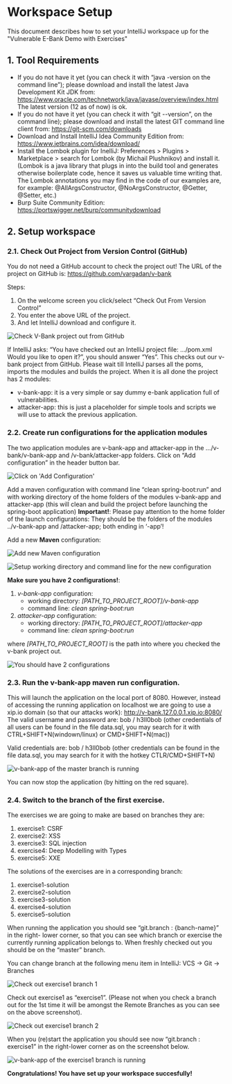 # Workspace Setup 

This document describes how to set your IntelliJ workspace up for the "Vulnerable E-Bank Demo with Exercises"

## 1. Tool Requirements

*	If you do not have it yet (you can check it with “java -version on the command line”); please download and install the latest Java Development Kit JDK from:
https://www.oracle.com/technetwork/java/javase/overview/index.html
The latest version (12 as of now) is ok.
*	If you do not have it yet (you can check it with “git --version”, on the command line);
please download and install the latest GIT command line client from:
https://git-scm.com/downloads 
*	Download and Install IntelliJ Idea Community Edition from: https://www.jetbrains.com/idea/download/
*	Install the Lombok plugin for InelliJ:
Preferences > Plugins > Marketplace > search for Lombok (by Michail Plushnikov) and install it. 
(Lombok is a java library that plugs in into the build tool and generates otherwise boilerplate code, hence it saves us valuable time writing that. 
The Lombok annotations you may find in the code of our examples are, for example: @AllArgsConstructor, @NoArgsConstructor, @Getter, @Setter, etc.)
*	Burp Suite Community Edition: https://portswigger.net/burp/communitydownload


## 2. Setup workspace

### 2.1. Check Out Project from Version Control (GitHub)

You do not need a GitHub account to check the project out!
The URL of the project on GitHub is: https://github.com/vargadan/v-bank 

Steps:
   1. On the welcome screen you click/select “Check Out From Version Control”
   1. You enter the above URL of the project.
   1. And let IntelliJ download and configure it. 
  
![Check V-Bank project out from GitHub](images/ProjectSetup1.png "Check V-Bank project out from GitHub")

If IntelliJ asks: “You have checked out an IntelliJ project file: …/pom.xml
Would you like to open it?”, you should answer “Yes”.
This checks out our v-bank project from GitHub.
Please wait till IntelliJ parses all the poms, imports the modules and builds the project. 
When it is all done the project has 2 modules:
*	v-bank-app: it is a very simple or say dummy e-bank application full of vulnerabilities.
*	attacker-app: this is just a placeholder for simple tools and scripts we will use to attack the previous application.

### 2.2. Create run configurations for the application modules 

The two application modules are v-bank-app and attacker-app in the …/v-bank/v-bank-app and /v-bank/attacker-app folders.
Click on “Add configuration” in the header button bar.

![Click on 'Add Configuration'](images/ProjectSetup2.png "Click on 'Add Configuration'")

Add a maven configuration with command line “clean spring-boot:run” and with working directory of the home folders of the modules v-bank-app and attacker-app
(this will clean and build the project before launching the spring-boot application)
__Important!__: Please pay attention to the home folder of the launch configurations: They should be the folders of the modules ../v-bank-app and /attacker-app; both ending in ‘-app’!

Add a new __Maven__ configuration:

![Add new Maven configuration](images/ProjectSetup3.png "Add new Maven configuration")

![Setup working directory and command line for the new configuration](images/ProjectSetup4.png "Setup working directory and command line for the new configuration")

__Make sure you have 2 configurations!__:

1. _v-bank-app_ configuration:
   * working directory: _[PATH_TO_PROJECT_ROOT]/v-bank-app_
   * command line:      _clean spring-boot:run_ 
1. _attacker-app_ configuration:
   * working directory: _[PATH_TO_PROJECT_ROOT]/attacker-app_
   * command line:      _clean spring-boot:run_

where _[PATH_TO_PROJECT_ROOT]_ is the path into where you checked the v-bank project out.

![You should have 2 configurations](images/ProjectSetup4_2.png "You should have 2 configurations")
  
### 2.3. Run the v-bank-app maven run configuration.

This will launch the application on the local port of 8080. However, instead of accessing the running application on localhost we are going to use a xip.io domain (so that our attacks work):
http://v-bank.127.0.0.1.xip.io:8080/
The valid username and password are: bob / h3ll0bob 
(other credentials of all users can be found in the file data.sql, 
you may search for it with CTRL+SHIFT+N(windown/linux) or CMD+SHIFT+N(mac))
 
Valid credentials are: bob / h3ll0bob 
(other credentials can be found in the file data.sql, you may search for it with the hotkey CTLR/CMD+SHIFT+N)

![v-bank-app of the master branch is running](images/ProjectSetup5.png "v-bank-app of the master branch is running")

You can now stop the application (by hitting on the red square).

### 2.4. Switch to the branch of the first exercise.

The exercises we are going to make are based on branches they are:
1. exercise1: CSRF
1. exercise2: XSS
1. exercise3: SQL injection
1. exercise4: Deep Modelling with Types
1. exercise5: XXE 

The solutions of the exercises are in a corresponding branch:
1. exercise1-solution
1. exercise2-solution
1. exercise3-solution
1. exercise4-solution
1. exercise5-solution

When running the application you should see “git.branch : {banch-name}” in the right- lower corner, so that you can see which branch or exercise the currently running application belongs to. 
When freshly checked out you should be on the “master” branch.

You can change branch at the following menu item in IntelliJ: VCS -> Git -> Branches

![Check out exercise1 branch 1](images/ProjectSetup6.png "Check out exercise1 branch 1")

Check out exercise1 as “exercise1”. (Please not when you check a branch out for the 1st time it will be amongst the Remote Branches as you can see on the above screenshot). 

![Check out exercise1 branch 2](images/ProjectSetup7.png "Check out exercise1 branch 2")

When you (re)start the application you should see now “git.branch : exercise1” in the right-lower corner as on the screenshot below. 

![v-bank-app of the exercise1 branch is running](images/ProjectSetup8.png "v-bank-app of the exercise1 branch is running")

__Congratulations! You have set up your workspace succesfully!__
